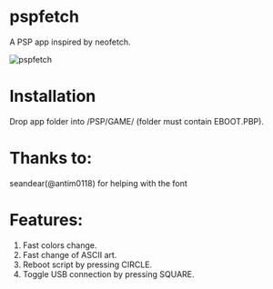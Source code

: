 # pspfetch
A PSP app inspired by neofetch.

![](https://i.imgur.com/CiXvHpP.png "pspfetch")

# Installation
Drop app folder into /PSP/GAME/ (folder must contain EBOOT.PBP). 

# Thanks to:
seandear(@antim0118) for helping with the font
   
# Features:
1. Fast colors change.
2. Fast change of ASCII art.
3. Reboot script by pressing CIRCLE.
4. Toggle USB connection by pressing SQUARE.

